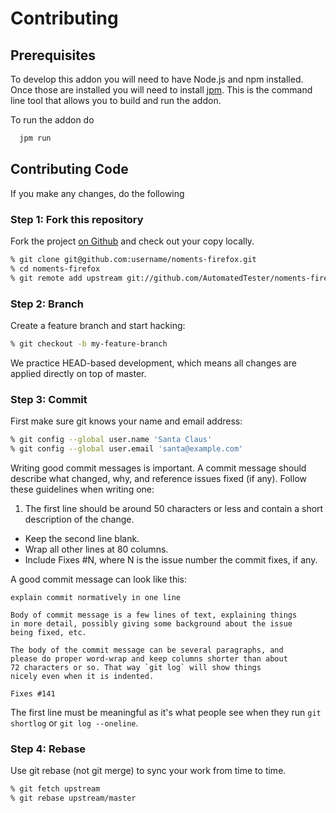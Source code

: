 # Contributing

## Prerequisites

To develop this addon you will need to have Node.js and npm installed. Once those
are installed you will need to install [jpm](https://developer.mozilla.org/en-US/Add-ons/SDK/Tools/jpm). This is the command line
tool that allows you to build and run the addon.

To run the addon do

```bash
  jpm run
```
## Contributing Code

If you make any changes, do the following

### Step 1: Fork this repository
Fork the project [on Github](https://github.com/AutomatedTester/noments-firefox) and check out your copy locally.

```bash
% git clone git@github.com:username/noments-firefox.git
% cd noments-firefox
% git remote add upstream git://github.com/AutomatedTester/noments-firefox.git
```

### Step 2: Branch

Create a feature branch and start hacking:
```bash
% git checkout -b my-feature-branch
```

We practice HEAD-based development, which means all changes are applied directly on top of master.

### Step 3: Commit

First make sure git knows your name and email address:
```bash
% git config --global user.name 'Santa Claus'
% git config --global user.email 'santa@example.com'
```

Writing good commit messages is important. A commit message should describe what changed, why, and reference issues fixed (if any). Follow these guidelines when writing one:

 1. The first line should be around 50 characters or less and contain a short description of the change.
 * Keep the second line blank.
 * Wrap all other lines at 80 columns.
 * Include Fixes #N, where N is the issue number the commit fixes, if any.

A good commit message can look like this:
```
explain commit normatively in one line

Body of commit message is a few lines of text, explaining things
in more detail, possibly giving some background about the issue
being fixed, etc.

The body of the commit message can be several paragraphs, and
please do proper word-wrap and keep columns shorter than about
72 characters or so. That way `git log` will show things
nicely even when it is indented.

Fixes #141
```
The first line must be meaningful as it's what people see when they run `git shortlog` or `git log --oneline`.

### Step 4: Rebase

Use git rebase (not git merge) to sync your work from time to time.

```bash
% git fetch upstream
% git rebase upstream/master
```
